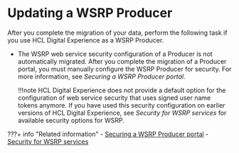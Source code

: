 # Updating a WSRP Producer

After you complete the migration of your data, perform the following task if you use HCL Digital Experience as a WSRP Producer.

-   The WSRP web service security configuration of a Producer is not automatically migrated. After you complete the migration of a Producer portal, you must manually configure the WSRP Producer for security. For more information, see *Securing a WSRP Producer portal*.

    !!!note
        HCL Digital Experience does not provide a default option for the configuration of web service security that uses signed user name tokens anymore. If you have used this security configuration on earlier versions of HCL Digital Experience, see *Security for WSRP services* for available security options for WSRP.



???+ info "Related information" 
    -   [Securing a WSRP Producer portal](../../../../../../../extend_dx/development_tools/wsrp/portal_wsrp_producer/securing_wsrp_prod_portal/index.md)
    -   [Security for WSRP services](../../../../../../../extend_dx/development_tools/wsrp/planning_wsrp/wsrpc_secy.md)

